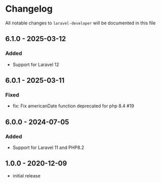 # Changelog

All notable changes to `laravel-developer` will be documented in this file

## 6.1.0 - 2025-03-12

### Added

- Support for Laravel 12

## 6.0.1 - 2025-03-11

### Fixed

- fix: Fix americanDate function deprecated for php 8.4 #19

## 6.0.0 - 2024-07-05

### Added

- Support for Laravel 11 and PHP8.2

## 1.0.0 - 2020-12-09

- initial release
